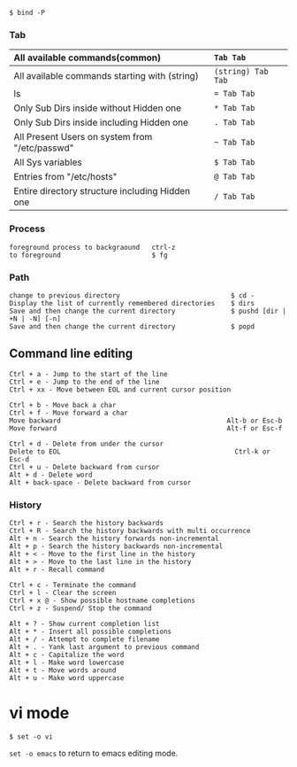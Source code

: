 
```
$ bind -P
```

### Tab ###
| All available commands(common) | `Tab Tab` |
|:-------------------------------|:----------|
| All available commands starting with (string) | `(string) Tab Tab` |
| ls                             | `= Tab Tab` |
| Only Sub Dirs inside without Hidden one | `* Tab Tab` |
| Only Sub Dirs inside including Hidden one | `. Tab Tab` |
| All Present Users on system from "/etc/passwd" | `~ Tab Tab` |
| All Sys variables              | `$ Tab Tab` |
| Entries from "/etc/hosts"      | `@ Tab Tab` |
| Entire directory structure including Hidden one | `/ Tab Tab` |

### Process ###
```
foreground process to backgraound   ctrl-z
to foreground                       $ fg
```

### Path ###
```
change to previous directory                            $ cd -
Display the list of currently remembered directories    $ dirs
Save and then change the current directory              $ pushd [dir | +N | -N] [-n]
Save and then change the current directory              $ popd
```

## Command line editing ##
```
Ctrl + a - Jump to the start of the line
Ctrl + e - Jump to the end of the line
Ctrl + xx - Move between EOL and current cursor position

Ctrl + b - Move back a char
Ctrl + f - Move forward a char
Move backward                                          Alt-b or Esc-b
Move forward                                           Alt-f or Esc-f

Ctrl + d - Delete from under the cursor
Delete to EOL                                            Ctrl-k or Esc-d
Ctrl + u - Delete backward from cursor
Alt + d - Delete word
Alt + back-space - Delete backward from cursor
```
### History ###
```
Ctrl + r - Search the history backwards
Ctrl + R - Search the history backwards with multi occurrence
Alt + n - Search the history forwards non-incremental
Alt + p - Search the history backwards non-incremental
Alt + < - Move to the first line in the history
Alt + > - Move to the last line in the history
Alt + r - Recall command

```

```
Ctrl + c - Terminate the command
Ctrl + l - Clear the screen
Ctrl + x @ - Show possible hostname completions
Ctrl + z - Suspend/ Stop the command
```
```
Alt + ? - Show current completion list
Alt + * - Insert all possible completions
Alt + / - Attempt to complete filename
Alt + . - Yank last argument to previous command
Alt + c - Capitalize the word
Alt + l - Make word lowercase
Alt + t - Move words around
Alt + u - Make word uppercase
```

# vi mode #
```
$ set -o vi
```
`set -o emacs` to return to emacs editing mode.





